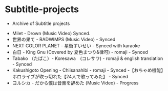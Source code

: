 # Subtitle-projects
* Archive of Subtitle projects

- Milet - Drown (Music Video) Synced.
- 世界の果て - RADWIMPS (Music Video) - Synced
- NEXT COLOR PLANET - 星街すいせい - Synced with karaoke
- 白日 - King Gnu (Covered by 夏色まつり&律可) - romaji - Synced
- Tabako （たばこ）-  Koresawa　(コレサワ) - romaji & english translation - Synced
- Kakushigoto Opening - Chiisanahibi - romaji - Synced
-【おちゃめ機能】ホロライブが吹っ切れた【24人で歌ってみた】 - Synced
- ヨルシカ - だから僕は音楽を辞めた (Music Video) - Progress


